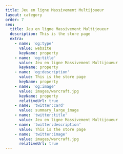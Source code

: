 ```yaml
---
title: Jeu en ligne Massivement Multijoueur
layout: category
order: 7
seo:
  title: Jeu en ligne Massivement Multijoueur
  description: This is the store page
  extra:
    - name: 'og:type'
      value: website
      keyName: property
    - name: 'og:title'
      value: Jeu en ligne Massivement Multijoueur
      keyName: property
    - name: 'og:description'
      value: This is the store page
      keyName: property
    - name: 'og:image'
      value: images/warcraft.jpg
      keyName: property
      relativeUrl: true
    - name: 'twitter:card'
      value: summary_large_image
    - name: 'twitter:title'
      value: Jeu en ligne Massivement Multijoueur
    - name: 'twitter:description'
      value: This is the store page
    - name: 'twitter:image'
      value: images/warcraft.jpg
      relativeUrl: true
---
```


